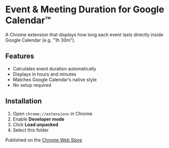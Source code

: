 # Event & Meeting Duration for Google Calendar™
A Chrome extension that displays how long each event lasts directly inside Google Calendar (e.g. "1h 30m").

## Features
- Calculates event duration automatically  
- Displays in hours and minutes  
- Matches Google Calendar’s native style  
- No setup required  

## Installation
1. Open `chrome://extensions` in Chrome  
2. Enable **Developer mode**  
3. Click **Load unpacked**  
4. Select this folder  

Published on the [Chrome Web Store](https://chromewebstore.google.com/detail/pefipdhbcfmfncaiopkegoonbncfcaej?utm_source=item-share-cb)
